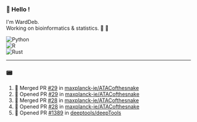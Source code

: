 ### :robot: Hello !

I'm WardDeb.  
Working on bioinformatics & statistics. 🧬 🧪  

![Python](https://img.shields.io/badge/python-3670A0?style=for-the-badge&logo=python&logoColor=ffdd54)  
![R](https://img.shields.io/badge/r-%23276DC3.svg?style=for-the-badge&logo=r&logoColor=white)  
![Rust](https://img.shields.io/badge/rust-%23000000.svg?style=for-the-badge&logo=rust&logoColor=white)  

---

### :pager:

<!--START_SECTION:activity-->
1. 🎉 Merged PR [#29](https://github.com/maxplanck-ie/ATACofthesnake/pull/29) in [maxplanck-ie/ATACofthesnake](https://github.com/maxplanck-ie/ATACofthesnake)
2. 💪 Opened PR [#29](https://github.com/maxplanck-ie/ATACofthesnake/pull/29) in [maxplanck-ie/ATACofthesnake](https://github.com/maxplanck-ie/ATACofthesnake)
3. 🎉 Merged PR [#28](https://github.com/maxplanck-ie/ATACofthesnake/pull/28) in [maxplanck-ie/ATACofthesnake](https://github.com/maxplanck-ie/ATACofthesnake)
4. 💪 Opened PR [#28](https://github.com/maxplanck-ie/ATACofthesnake/pull/28) in [maxplanck-ie/ATACofthesnake](https://github.com/maxplanck-ie/ATACofthesnake)
5. 💪 Opened PR [#1389](https://github.com/deeptools/deepTools/pull/1389) in [deeptools/deepTools](https://github.com/deeptools/deepTools)
<!--END_SECTION:activity-->

